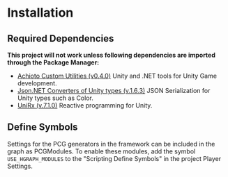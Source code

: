 # Installation
## Required Dependencies
**This project will not work unless following dependencies are imported through the Package Manager:**
- [Achioto Custom Utilities (v0.4.0)](https://github.com/AchimBunke/Unity_CustomUtilities.git) Unity and .NET tools for Unity Game development.
- [Json.NET Converters of Unity types (v.1.6.3)](https://github.com/applejag/Newtonsoft.Json-for-Unity.Converters.git#1.6.3) JSON Serialization for Unity types such as Color.
- [UniRx (v.7.1.0)](https://github.com/neuecc/UniRx.git?path=Assets/Plugins/UniRx/Scripts) Reactive programming for Unity.
## Define Symbols
Settings for the PCG generators in the framework can be included in the graph as PCGModules.
To enable these modules, add the symbol ```USE_HGRAPH_MODULES``` to the "Scripting Define Symbols" in the project Player Settings.
